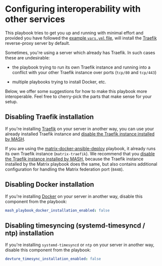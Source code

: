# Configuring interoperability with other services

This playbook tries to get you up and running with minimal effort and provided you have followed the [example `vars.yml` file](../examples/vars.yml), will install the [Traefik](services/traefik.md) reverse-proxy server by default.

Sometimes, you're using a server which already has Traefik. In such cases these are undesirable:

- the playbook trying to run its own Traefik instance and running into a conflict with your other Traefik instance over ports (`tcp/80` and `tcp/443`)

- multiple playbooks trying to install Docker, etc.

Below, we offer some suggestions for how to make this playbook more interoperable. Feel free to cherry-pick the parts that make sense for your setup.


## Disabling Traefik installation

If you're installing [Traefik](services/traefik.md) on your server in another way, you can use your already installed Traefik instance and [disable the Traefik instance installed by MASH](services/traefik.md#using-another-traefik-instance-not-installing-traefik).

If you are using the [matrix-docker-ansible-deploy](https://github.com/spantaleev/matrix-docker-ansible-deploy) playbook, it already runs its own Traefik instance (`matrix-traefik`). We recommend that you [disable the Traefik instance installed by MASH](services/traefik.md#using-another-traefik-instance-not-installing-traefik), because the Traefik instance installed by the Matrix playbook does the same, but also contains additional configuration for handling the Matrix federation port (`8448`).


## Disabling Docker installation

If you're installing [Docker](https://www.docker.com/) on your server in another way, disable this component from the playbook:

```yaml
mash_playbook_docker_installation_enabled: false
```


## Disabling timesyncing (systemd-timesyncd / ntp) installation

If you're installing `systemd-timesyncd` or `ntp` on your server in another way, disable this component from the playbook:

```yaml
devture_timesync_installation_enabled: false
```
